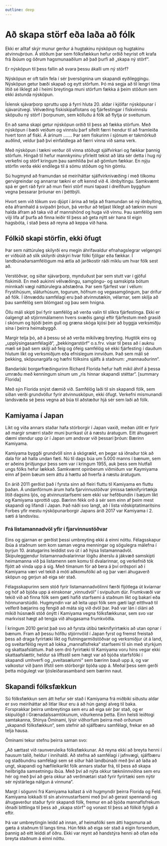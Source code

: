 ```yaml
---
outline: deep
---
```


# Að skapa störf eða laða að fólk

Ekki er alltaf skýr munur gerður á hugtakinu nýsköpun og hugtakinu atvinnuþróun. Á stöðum þar sem fólksfækkun hefur orðið heyrist oft krafa frá íbúum og öðrum hagsmunaaðilum að það þurfi að „skapa ný störf“.
 
Er nýsköpun til þess fallin að svara þessu ákalli um ný störf?
 
Nýsköpun er oft talin fela í sér þversögnina um skapandi eyðileggingu. Nýsköpun getur bæði skapað og eytt störfum. Þó má segja að til lengri tíma litið sé líklegt að í heimi breytinga muni störfum fækka á þeim stöðum sem ekki ástunda nýsköpun.
 
Íslensk sjávarþorp spruttu upp á fyrri hluta 20. aldar í kjölfar nýsköpunar í sjávarútvegi. Vélvæðing fiskiskipaflotans og fjárfestingar í fiskvinnslu sköpuðu ný störf í þorpunum, sem kölluðu á fólk að flytja úr sveitunum.
 
En að sama skapi getur nýsköpun orðið til þess að fækka störfum. Með nýsköpun í bæði veiðum og vinnslu þarf sífellt færri hendur til að framleiða hvert tonn af fiski. Á árinum .......  Þar sem fiskurinn í sjónum er takmörkuð auðlind, veldur það því einfaldlega að færri vinna við sama verk.
 
Með nýsköpun í tækni verður öll vinna stöðugt sjálfvirkari og fækkar þannig störfum. Hingað til hefur mannkyninu yfirleitt tekist að láta sér detta í hug ný verkefni og störf kringum þau samhliða því að gömlum fækkar. En nýju störfin verða ekki endilega til á sömu stöðum og hin gömlu.
 
Sú hugmynd að framundan sé meiriháttar sjálfvirknivæðing í með tilkomu gervigreindar og annarrar tækni er oft kennd við 4. iðnbyltingu. Samkvæmt spá er gert ráð fyrir að mun fleiri störf muni tapast í dreifðum byggðum vegna þessarar þróunar en í þéttbýli.
 
Hvort sem við tökum svo djúpt í árina að telja að framundan sé ný iðnbylting, eða áframhald á svipaðri þróun, þá verður að teljast líklegt að tæknin muni halda áfram að taka við af mannshönd og huga við vinnu. Þau samfélög sem vilji lifa af þurfa að finna leiðir til þess að geta nýtt sér hana til eigin hagsbóta, í stað þess að reyna að keppa við hana.
 
## Fólkið skapi störfin, ekki öfugt
Þar sem náttúruleg skilyrði eru megin áhrifavaldur efnahagslegrar velgengni er viðbúið að slík skilyrði útskýri hvar fólki fjölgar eða fækkar. Í landbúnaðarsamfélögum má ætla að jarðkostir ráði miklu um hvar fólk sest að.
 
Verstöðvar, og síðar sjávarþorp, mynduðust þar sem stutt var í gjöful fiskimið. En með aukinni vélvæðingu, samgöngu- og samskipta bótum minnkaði vægi náttúrulegra aðstæðna. Þar sem fjárfest var í vélum: Frystihúsum, sláturhúsum, togurum, höfnum og vegasamgöngum, þar drífur að fólk. Í iðnvæddu samfélagi eru það atvinnutækin, vélarnar, sem skilja að þau samfélög sem blómgast og þau sem hnigna.
 
Öllu máli skipti því fyrir samfélög að verða valin til slíkra fjárfestinga. Ekki er óalgengt að stjórnmálamenn hvers svæðis gangi eftir fjárfestum með grasið í skónum og bjóði þeim gull og græna skóga kjósi þeir að byggja verksmiðju sína í þeirra heimabyggð.
 
Margir telja þó, að á þessu sé að verða mikilvæg breyting. Hugtök eins og „upplýsingasamfélagið“, „þekkingarstörf“ o.s.frv. vísar til þess að í auknu mæli sé það sem skilji að feig og ófeig samfélög sé ekki fjárfesting í dauðum hlutum líkt og verksmiðjum eða efnislegum innviðum. Það sem máli sé þekking, sköpunargáfa og hæfni fólksins sjálfs á staðnum: „mannauðurinn“.
 
Bandaríski borgarfræðingurinn Richard Florida hefur haft mikil áhrif á þessa umræðu með kenningum sínum um „ris hinnar skapandi stéttar“. [summary Florida]
 
Með sýn Florida snýst dæmið við. Samfélög laði til sín skapandi fólk, sem síðan verði grundvöllur fyrir atvinnusköpun, ekki öfugt. Verkefni mismunandi landsvæða sé þess vegna að búa til aðstæður hjá sér sem laði að fólk.
 
## Kamiyama í Japan
 
Líkt og víða annars staðar hafa stórborgir í Japan vaxið, meðan útlit er fyrir að margir smærri staðir muni þurrkast út á næstu áratugum. Eitt áhugavert dæmi stendur upp úr í Japan um andsvar við þessari þróun: Bærinn Kamiyama.
 
Kamiyama byggði grundvöll sinn á skógrækt, en þegar sá iðnaður tók að dala fór að halla undan fæti. Nú til dags búa um 5.000 manns í bænum, sem er aðeins þriðjungur þess sem var í kringum 1955, auk þess sem hlutfall ungs fólks hefur lækkað. Samkvæmt opinberum viðmiðum var Kaymiyama einn af þeim bæum sem áttu á hættu að hverfa á næstu áratugum.
 
En árið 2011 gerðist það í fyrsta sinn að fleiri fluttu til Kamiyama en fluttu þaðan. Á undanförnum árum hafa fjarvinnustöðvar ýmissa tæknifyrirtækja litið dagsins ljós, og atvinnustarfsemi sem ekki var hefðbundin í bæjum líkt og Kamiyama sprottið upp. Bærinn fékk orð á sér sem einn af þeim mest skapandi og lifandi í Japan. Það náði svo langt, að í lista viðskiptatímaritsins Forbes yfir mestu nýsköpunarborgir Japans árið 2017 var Kamiyama í 2. sæti á landsvísu.
 
### Frá listamannadvöl yfir í fjarvinnustöðvar

Eins og gjarnan er gerðist þessi umbreyting ekki á einni nóttu. Félagsskapur íbúa á staðnum sem kom saman vegna menningar og sögulegra málefna í byrjun 10. áratugarins leiddist svo út í að hýsa listamannadvöl. Skipuleggjendur listamannadvalarinnar lögðu áherslu á jákvæð samskipti heimamanna við þá listamenn sem komu til dvalarinnar, og verkefnið tók fljótt að vinda upp á sig. Með tímanum fór að bera á því orðspori að í Kamiyama væri vel tekið á móti aðkomufólki að og þar væri áhugaverð sköpun og gerjun að eiga sér stað.
 
Félagsskapurinn sem stóð fyrir listamannadvölinni færði fljótlega út kvíarnar og hóf að bjóða upp á einskonar „vinnudvöl“ í svipuðum dúr. Frumkvæði var tekið við að finna fólk sem gæti hafið starfsemi á staðnum líkt og bakarí eða hönnunarstúdíó. Hugmyndin var að leita uppi fólk sem gæti lagt eitthvað til velferð bæjarins og fengið að máta sig við dvöl þar. Það var lán í óláni að mikið húsnæði stóð ónýtt í Kamiyama vegna fólksfækkunar, sem svo var markvisst hægt að tengja við áhugasama frumkvöðla.
 
Í kringum 2010 gerist það svo að fyrsta útibú tæknifyrirtækis að utan opnar í bænum. Fram að þessu höfðu stjórnvöld í Japan fyrst og fremst freistað þess að draga fyrirtæki líkt og flutningarmiðstöðvar og verksmiðjur út á land, og sveitarfélög reynt að lokka „mannaflsfreka“ starfsemi til sín með styrkjum og skattaafsláttum. Það sem dró fyrirtæki til Kamiyama voru hins vegar ekki skattaafslættir, heldur sá líffsstíl sem hægt var að bjóða starfsfólki í skapandi umhverfi og „sveitasælunni“ sem bærinn bauð upp á, og var valkostur við þann lífstíl sem stórborgir bjóða upp á. Meðal þess sem gerði þetta mögulegt var ljósleiðarasamband sem bærinn naut.
 
## Skapandi fólksfækkun
 
Sú fólksfækkun sem átt hefur sér stað í Kamiyama frá miðbiki síðustu aldar er svo meiriháttar að litlar líkur eru á að hún gangi alveg til baka. Forsprakkar þeirra umbreytinga sem eru að eiga sér þar stað, og er skipulögð í Grænadalssamtökunum, viðurkenna þetta. Einn helsti leiðtogi samtakanna, Shinya Ōminami, lýsir viðhorfum þeirra með orðunum „skapandi fólksfækkun“, sem stefnir að sjálfbæru samfélagi, frekar en að telja hausa.
 
Ōminami tekur stefnu þeirra saman svo:
 
„Að sættast við raunveruleika fólksfækkunar. Að reyna ekki að breyta henni í hausum talið, heldur í innihaldi. Að stefna að samfélagi í jafnvægi, sjálfbæru og staðbundnu samfélagi sem sé síður háð landbúnaði með því að laða að ungt, skapandi og hæfileikaríkt fólk annars staðar frá, til þess að skapa heilbrigða samsetningu íbúa. Með því að nýta okkur tækniinnviðina sem eru hér og með því að gera okkur að verðmætari stað fyrir fyrirtæki sem nýtir sér nýstárlega nálgun á vinnuna“.
 
Margt í sögunni frá Kamiyama kallast á við hugmyndir þeirra Florida og Feld. Kamiyama lokkaði til sín atvinnustarfsemi með því að gerast spennandi og áhugaverður staður fyrir skapandi fólk, fremur en að bjóða mannaflsfrekum iðnaði bittlinga til þess að „skapa störf“ og vonast til þess að fólkið fylgdi á eftir.
 
Þá var umbreytingin leidd að innan, af heimafólki sem átti hagsmuna að gæta á staðnum til langs tíma. Hún fékk að eiga sér stað á eigin forsendum, þannig að eitt leiddi af öðru. Ekki var reynt að handstýra henni að ofan eða breyta staðnum á einni nóttu.

